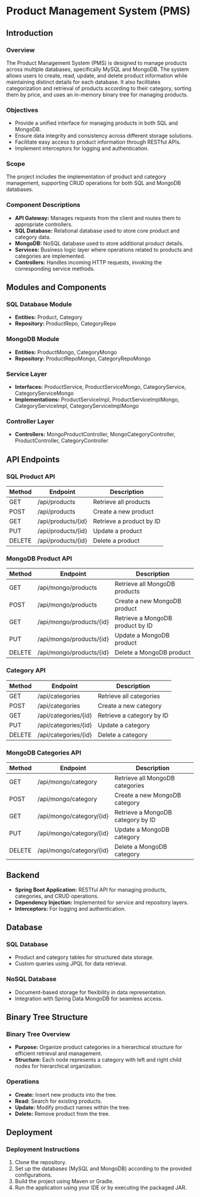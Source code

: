 # Product Management System (PMS)

## Introduction

### Overview
The Product Management System (PMS) is designed to manage products across multiple databases, specifically MySQL and MongoDB. The system allows users to create, read, update, and delete product information while maintaining distinct details for each database. It also facilitates categorization and retrieval of products according to their category, sorting them by price, and uses an in-memory binary tree for managing products.

### Objectives
- Provide a unified interface for managing products in both SQL and MongoDB.
- Ensure data integrity and consistency across different storage solutions.
- Facilitate easy access to product information through RESTful APIs.
- Implement interceptors for logging and authentication.

### Scope
The project includes the implementation of product and category management, supporting CRUD operations for both SQL and MongoDB databases.

### Component Descriptions
- **API Gateway:** Manages requests from the client and routes them to appropriate controllers.
- **SQL Database:** Relational database used to store core product and category data.
- **MongoDB:** NoSQL database used to store additional product details.
- **Services:** Business logic layer where operations related to products and categories are implemented.
- **Controllers:** Handles incoming HTTP requests, invoking the corresponding service methods.

## Modules and Components

### SQL Database Module
- **Entities:** Product, Category
- **Repository:** ProductRepo, CategoryRepo

### MongoDB Module
- **Entities:** ProductMongo, CategoryMongo
- **Repository:** ProductRepoMongo, CategoryRepoMongo

### Service Layer
- **Interfaces:** ProductService, ProductServiceMongo, CategoryService, CategoryServiceMongo
- **Implementations:** ProductServiceImpl, ProductServiceImplMongo, CategoryServiceImpl, CategoryServiceImplMongo

### Controller Layer
- **Controllers:** MongoProductController, MongoCategoryController, ProductController, CategoryController

## API Endpoints

### SQL Product API

| Method | Endpoint           | Description            |
|--------|--------------------|------------------------|
| GET    | /api/products      | Retrieve all products  |
| POST   | /api/products      | Create a new product   |
| GET    | /api/products/{id} | Retrieve a product by ID|
| PUT    | /api/products/{id} | Update a product       |
| DELETE | /api/products/{id} | Delete a product       |

### MongoDB Product API

| Method | Endpoint              | Description                  |
|--------|-----------------------|------------------------------|
| GET    | /api/mongo/products   | Retrieve all MongoDB products|
| POST   | /api/mongo/products   | Create a new MongoDB product |
| GET    | /api/mongo/products/{id} | Retrieve a MongoDB product by ID |
| PUT    | /api/mongo/products/{id} | Update a MongoDB product     |
| DELETE | /api/mongo/products/{id} | Delete a MongoDB product     |

### Category API

| Method | Endpoint             | Description             |
|--------|----------------------|-------------------------|
| GET    | /api/categories      | Retrieve all categories |
| POST   | /api/categories      | Create a new category   |
| GET    | /api/categories/{id} | Retrieve a category by ID |
| PUT    | /api/categories/{id} | Update a category       |
| DELETE | /api/categories/{id} | Delete a category       |

### MongoDB Categories API

| Method | Endpoint              | Description                   |
|--------|-----------------------|-------------------------------|
| GET    | /api/mongo/category   | Retrieve all MongoDB categories|
| POST   | /api/mongo/category   | Create a new MongoDB category |
| GET    | /api/mongo/category/{id} | Retrieve a MongoDB category by ID |
| PUT    | /api/mongo/category/{id} | Update a MongoDB category     |
| DELETE | /api/mongo/category/{id} | Delete a MongoDB category     |

## Backend
- **Spring Boot Application:** RESTful API for managing products, categories, and CRUD operations.
- **Dependency Injection:** Implemented for service and repository layers.
- **Interceptors:** For logging and authentication.

## Database

### SQL Database
- Product and category tables for structured data storage.
- Custom queries using JPQL for data retrieval.

### NoSQL Database
- Document-based storage for flexibility in data representation.
- Integration with Spring Data MongoDB for seamless access.

## Binary Tree Structure

### Binary Tree Overview
- **Purpose:** Organize product categories in a hierarchical structure for efficient retrieval and management.
- **Structure:** Each node represents a category with left and right child nodes for hierarchical organization.

### Operations
- **Create:** Insert new products into the tree.
- **Read:** Search for existing products.
- **Update:** Modify product names within the tree.
- **Delete:** Remove product from the tree.

## Deployment

### Deployment Instructions
1. Clone the repository.
2. Set up the databases (MySQL and MongoDB) according to the provided configurations.
3. Build the project using Maven or Gradle.
4. Run the application using your IDE or by executing the packaged JAR.

